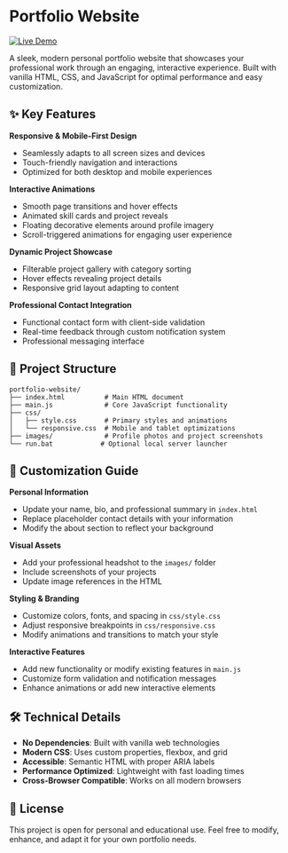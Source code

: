 # Portfolio Website

[![Live Demo](https://img.shields.io/badge/Live%20Demo-Online-green?style=flat-square&logo=vercel)](https://mustafa-portfolio-eight.vercel.app/)

A sleek, modern personal portfolio website that showcases your professional work through an engaging, interactive experience. Built with vanilla HTML, CSS, and JavaScript for optimal performance and easy customization.

## ✨ Key Features

**Responsive & Mobile-First Design**

- Seamlessly adapts to all screen sizes and devices
- Touch-friendly navigation and interactions
- Optimized for both desktop and mobile experiences

**Interactive Animations**

- Smooth page transitions and hover effects
- Animated skill cards and project reveals
- Floating decorative elements around profile imagery
- Scroll-triggered animations for engaging user experience

**Dynamic Project Showcase**

- Filterable project gallery with category sorting
- Hover effects revealing project details
- Responsive grid layout adapting to content

**Professional Contact Integration**

- Functional contact form with client-side validation
- Real-time feedback through custom notification system
- Professional messaging interface

## 📁 Project Structure

```
portfolio-website/
├── index.html          # Main HTML document
├── main.js             # Core JavaScript functionality
├── css/
│   ├── style.css       # Primary styles and animations
│   └── responsive.css  # Mobile and tablet optimizations
├── images/             # Profile photos and project screenshots
└── run.bat            # Optional local server launcher
```

## 🎨 Customization Guide

**Personal Information**

- Update your name, bio, and professional summary in `index.html`
- Replace placeholder contact details with your information
- Modify the about section to reflect your background

**Visual Assets**

- Add your professional headshot to the `images/` folder
- Include screenshots of your projects
- Update image references in the HTML

**Styling & Branding**

- Customize colors, fonts, and spacing in `css/style.css`
- Adjust responsive breakpoints in `css/responsive.css`
- Modify animations and transitions to match your style

**Interactive Features**

- Add new functionality or modify existing features in `main.js`
- Customize form validation and notification messages
- Enhance animations or add new interactive elements

## 🛠️ Technical Details

- **No Dependencies**: Built with vanilla web technologies
- **Modern CSS**: Uses custom properties, flexbox, and grid
- **Accessible**: Semantic HTML with proper ARIA labels
- **Performance Optimized**: Lightweight with fast loading times
- **Cross-Browser Compatible**: Works on all modern browsers

## 📄 License

This project is open for personal and educational use. Feel free to modify, enhance, and adapt it for your own portfolio needs.
